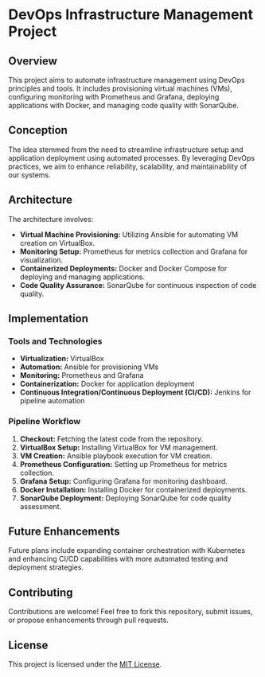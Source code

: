 # DevOps Infrastructure Management Project

## Overview
This project aims to automate infrastructure management using DevOps principles and tools. It includes provisioning virtual machines (VMs), configuring monitoring with Prometheus and Grafana, deploying applications with Docker, and managing code quality with SonarQube.

## Conception
The idea stemmed from the need to streamline infrastructure setup and application deployment using automated processes. By leveraging DevOps practices, we aim to enhance reliability, scalability, and maintainability of our systems.

## Architecture
The architecture involves:
- **Virtual Machine Provisioning:** Utilizing Ansible for automating VM creation on VirtualBox.
- **Monitoring Setup:** Prometheus for metrics collection and Grafana for visualization.
- **Containerized Deployments:** Docker and Docker Compose for deploying and managing applications.
- **Code Quality Assurance:** SonarQube for continuous inspection of code quality.

## Implementation
### Tools and Technologies
- **Virtualization:** VirtualBox
- **Automation:** Ansible for provisioning VMs
- **Monitoring:** Prometheus and Grafana
- **Containerization:** Docker for application deployment
- **Continuous Integration/Continuous Deployment (CI/CD):** Jenkins for pipeline automation

### Pipeline Workflow
1. **Checkout:** Fetching the latest code from the repository.
2. **VirtualBox Setup:** Installing VirtualBox for VM management.
3. **VM Creation:** Ansible playbook execution for VM creation.
4. **Prometheus Configuration:** Setting up Prometheus for metrics collection.
5. **Grafana Setup:** Configuring Grafana for monitoring dashboard.
6. **Docker Installation:** Installing Docker for containerized deployments.
7. **SonarQube Deployment:** Deploying SonarQube for code quality assessment.

## Future Enhancements
Future plans include expanding container orchestration with Kubernetes and enhancing CI/CD capabilities with more automated testing and deployment strategies.

## Contributing
Contributions are welcome! Feel free to fork this repository, submit issues, or propose enhancements through pull requests.

## License
This project is licensed under the [MIT License](LICENSE).
